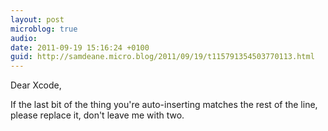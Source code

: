 ```yaml
---
layout: post
microblog: true
audio: 
date: 2011-09-19 15:16:24 +0100
guid: http://samdeane.micro.blog/2011/09/19/t115791354503770113.html
---
```

Dear Xcode,

If the last bit of the thing you're auto-inserting matches the rest of the line, please replace it, don't leave me with two.
